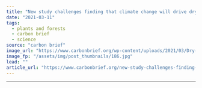 ```yaml
---
title: "New study challenges finding that climate change will drive dryland expansion"
date: "2021-03-11"
tags: 
  - plants and forests
  - carbon brief
  - science
source: "carbon brief"
image_url: "https://www.carbonbrief.org/wp-content/uploads/2021/03/Dry-grassland-in-Madagascar-583x372.jpg"
image_fp: "/assets/img/post_thumbnails/186.jpg"
lead: ""
article_url: "https://www.carbonbrief.org/new-study-challenges-finding-that-climate-change-will-drive-dryland-expansion"
---
```


---
